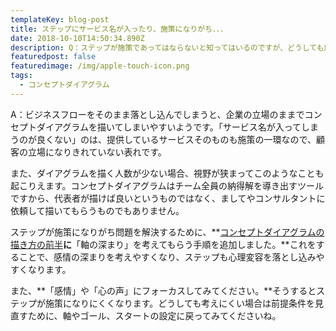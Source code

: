 ```yaml
---
templateKey: blog-post
title: ステップにサービス名が入ったり、施策になりがち．．．
date: 2018-10-10T14:50:34.890Z
description: Q：ステップが施策であってはならないと知ってはいるのですが、どうしても施策が入ってしまいます。それに、サービス名が入ってしまうのは良くないことだと聞きました。
featuredpost: false
featuredimage: /img/apple-touch-icon.png
tags:
  - コンセプトダイアグラム
---
```

A：ビジネスフローをそのまま落とし込んでしまうと、企業の立場のままでコンセプトダイアグラムを描いてしまいやすいようです。「サービス名が入ってしまうのが良くない」のは、提供しているサービスそのものも施策の一環なので、顧客の立場になりきれていない表れです。

また、ダイアグラムを描く人数が少ない場合、視野が狭まってこのようなことも起こりえます。コンセプトダイアグラムはチーム全員の納得解を導き出すツールですから、代表者が描けば良いというものではなく、ましてやコンサルタントに依頼して描いてもらうものでもありません。

ステップが施策になりがち問題を解決するために、**[コンセプトダイアグラムの描き方の前半](https://netlify.concept-diagram.com/)**に**「軸の深まり」を考えてもらう手順を追加しました。**これをすることで、感情の深まりを考えやすくなり、ステップも心理変容を落とし込みやすくなります。

また、**「感情」や「心の声」にフォーカスしてみてください。**そうするとステップが施策になりにくくなります。どうしても考えにくい場合は前提条件を見直すために、軸やゴール、スタートの設定に戻ってみてくださいね。